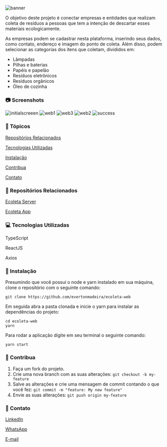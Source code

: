 ![banner](https://user-images.githubusercontent.com/42476488/92735192-95d5bc80-f34f-11ea-8c52-e569746993f8.png)

O objetivo deste projeto é conectar empresas e entidades que realizam coleta de resíduos a pessoas que tem a intenção de descartar esses materiais ecologicamente.

As empresas podem se cadastrar nesta plataforma, inserindo seus dados, como contato, endereço e imagem do ponto de coleta. Além disso, podem selecionar as categorias dos itens que coletam, divididos em:

- Lâmpadas
- Pilhas e baterias
- Papéis e papelão
- Resíduos eletrônicos
- Resíduos orgânicos
- Óleo de cozinha

### :camera: Screenshots
![initialscreeen](https://user-images.githubusercontent.com/42476488/92734759-35df1600-f34f-11ea-8ab6-90938d864f13.png)
![web1](https://user-images.githubusercontent.com/42476488/92734763-37104300-f34f-11ea-8a52-7222b4be26ba.png)
![web3](https://user-images.githubusercontent.com/42476488/92734767-37a8d980-f34f-11ea-95f5-6731c8232884.png)
![web2](https://user-images.githubusercontent.com/42476488/92734765-37104300-f34f-11ea-8307-d9c19209ab69.png)
![success](https://user-images.githubusercontent.com/42476488/92734762-37104300-f34f-11ea-9049-0cf8227807f8.png)

### :pushpin: Tópicos
   [Repositórios Relacionados](#repositorios-relacionados)
   
   [Tecnologias Utilizadas](#tecnocologias-utilizadas)
   
   [Instalação](#instalação)
   
   [Contribua](#contribua)
   
   [Contato](#contato)
  
### :rocket: Repositórios Relacionados
   [Ecoleta Server](https://github.com/evertonmadeira/ecoleta-server)
   
   [Ecoleta App](https://github.com/evertonmadeira/ecoleta-app)
    
### :computer: Tecnologias Utilizadas
   TypeScript
   
   ReactJS
   
   Axios
  
### :construction_worker: Instalação
  Presumindo que você possui o node e yarn instalado em sua máquina, clone o repositório com o seguinte comando: 
  ```
  git clone https://github.com/evertonmadeira/ecoleta-web
  ```
  Em seguida abra a pasta clonada e inicie o yarn para instalar as dependências do projeto: 
  ```
  cd ecoleta-web
  yarn
  ```
  Para rodar a aplicação digite em seu terminal o seguinte comando:
  ```
  yarn start
  ```
  
### :hammer: Contribua
  1. Faça um fork do projeto.
  2. Crie uma nova branch com as suas alterações: ```git checkout -b my-feature```
  3. Salve as alterações e crie uma mensagem de commit contando o que você fez: ```git commit -m "feature: My new feature"```
  4. Envie as suas alterações: ```git push origin my-feature```

### :iphone: Contato
  [LinkedIn](https://www.linkedin.com/in/evertonmadeira/)
  
  [WhatsApp](https://whats.link/evertonmbf)
  
  [E-mail](everton.comp@gmail.com)
